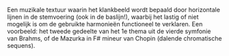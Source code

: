 Een muzikale textuur waarin het klankbeeld wordt bepaald door horizontale lijnen in de stemvoering (ook in de baslijn!), waarbij het lastig of niet mogelijk is om de gebruikte harmonieën functioneel te verklaren. Een voorbeeld: het tweede gedeelte van het 1e thema uit de vierde symfonie van Brahms, of de Mazurka in F# mineur van Chopin (dalende chromatische sequens).